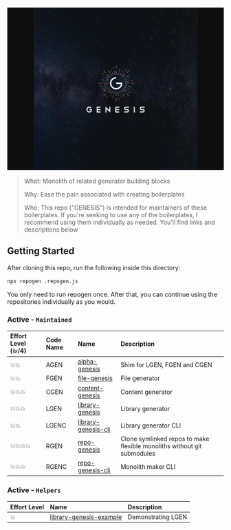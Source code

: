 ![logo](docs/images/logo/Genesis.svg)

> What: Monolith of related generator building blocks
> 
> Why: Ease the pain associated with creating boilerplates
> 
> Who: This repo ("GENESIS") is intended for maintainers of these boilerplates.  If you're seeking to use any of the boilerplates, I recommend using them individually as needed. You'll find links and descriptions below 

## Getting Started

After cloning this repo, run the following inside this directory:

```bash
npx repogen .repogen.js
```

You only need to run repogen once. After that, you can continue using the repositories individually as you would.


### Active - `Maintained`
| Effort Level (:boom:/4)  | Code Name | Name                                                                   | Description                                                             |
|:-------------------------|:----------|:-----------------------------------------------------------------------|:------------------------------------------------------------------------|
| :boom::boom:             | AGEN      | [alpha-genesis](https://github.com/servexyz/alpha-genesis)             | Shim for LGEN, FGEN and CGEN                                            |
| :boom::boom:             | FGEN      | [file-genesis](https://github.com/servexyz/file-genesis)               | File generator                                                          |
| :boom::boom::boom:       | CGEN      | [content-genesis](https://github.com/servexyz/content-genesis)         | Content generator                                                       |
| :boom::boom::boom:       | LGEN      | [library-genesis](https://github.com/servexyz/library-genesis)         | Library generator                                                       |
| :boom::boom:             | LGENC     | [library-genesis-cli](https://github.com/servexyz/library-genesis-cli) | Library generator  CLI                                                  |
| :boom::boom::boom::boom: | RGEN      | [repo-genesis](https://github.com/servexyz/repo-geneis)                | Clone symlinked repos to make flexible monoliths without git submodules |
| :boom::boom::boom:       | RGENC     | [repo-genesis-cli](https://github.com/servexyz/repo-genesis-cli)       | Monolith maker CLI                                                      |

### Active - `Helpers`
| Effort Level | Name                                                                           | Description        |
|:-------------|:-------------------------------------------------------------------------------|:-------------------|
| :boom:       | [library-genesis-example](https://github.com/servexyz/library-genesis-example) | Demonstrating LGEN |